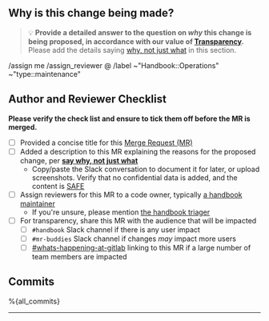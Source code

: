 <!-- Before proceeding, please only use this MR template for Handbook Operations changes, such as the theme, site configuration, CI. -->
<!-- vale off -->

## Why is this change being made?

> :bulb: **Provide a detailed answer to the question on *why* this change is being proposed, in accordance with our value of [Transparency][transparency].**
> Please add the details saying [why, not just what][say-why-not-just-what] in this section.



/assign me
/assign_reviewer @
/label ~"Handbook::Operations" ~"type::maintenance"

## Author and Reviewer Checklist

**Please verify the check list and ensure to tick them off before the MR is merged.**

- [ ] Provided a concise title for this [Merge Request (MR)][mr]
- [ ] Added a description to this MR explaining the reasons for the proposed change, per [**say why, not just what**][say-why-not-just-what]
  - Copy/paste the Slack conversation to document it for later, or upload screenshots. Verify that no confidential data is added, and the content is [SAFE][SAFE]
- [ ] Assign reviewers for this MR to a code owner, typically [a handbook maintainer][hb-maintainer]
    - If you're unsure, please mention [the handbook triager][hb-triager]
- [ ] For transparency, share this MR with the audience that will be impacted
   - [ ] `#handbook` Slack channel if there is any user impact
   - [ ] `#mr-buddies` Slack channel if changes _may_ impact more users
   - [ ] [#whats-happening-at-gitlab][whats-happening-at-gitlab-slack] linking to this MR if a large number of team members are impacted

## Commits

%{all_commits}

---

<!-- DO NOT REMOVE -->
[transparency]: https://handbook.gitlab.com/handbook/values/#transparency
[mr]: https://docs.gitlab.com/ee/user/project/merge_requests/
[say-why-not-just-what]: https://handbook.gitlab.com/handbook/values/#say-why-not-just-what
[SAFE]: https://handbook.gitlab.com/handbook/legal/safe-framework/
[hb-maintainer]: https://gitlab.com/groups/gitlab-com/content-sites/handbook-tools/-/group_members?with_inherited_permissions=exclude
[hb-triager]: https://handbook.gitlab.com/handbook/about/maintenance/#team-structure
[internal-communications]: https://handbook.gitlab.com/handbook/people-group/employment-branding/people-communications/
[mr-buddies-slack]: https://gitlab.slack.com/archives/CLM8K5LF4
[company-fyi-slack]: https://gitlab.slack.com/archives/C010XFJFTHN
[whats-happening-at-gitlab-slack]: https://gitlab.slack.com/archives/C0259241C
[engagement-channels]: https://handbook.gitlab.com/handbook/people-group/employment-branding/people-communications/#people-communications--engagement-channels
